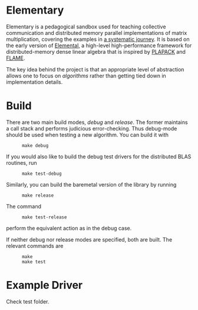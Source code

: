 # Elementary

Elementary is a pedagogical sandbox used for teaching collective communication and distributed memory parallel implementations of matrix multiplication, covering the examples in [a systematic journey](http://epubs.siam.org/doi/abs/10.1137/140993478). It is based on the early version of [Elemental](http://libelemental.org), a high-level high-performance framework for distributed-memory dense linear algebra that is inspired by [PLAPACK](http://www.cs.utexas.edu/users/plapack/new/using.html) and [FLAME](https://www.cs.utexas.edu/~flame/web/libFLAME.html).

The key idea behind the project is that an appropriate level of abstraction 
allows one to focus on *algorithms* rather than getting tied down in 
implementation details.

# Build

There are two main build modes, *debug* and *release*. The former maintains a call stack and performs judicious error-checking. Thus debug-mode should be used when testing a new algorithm. You can build it with
```
      make debug
```

If you would also like to build the debug test drivers for the distributed 
BLAS routines, run
```
      make test-debug
```

Similarly, you can build the baremetal version of the library by running 
```
      make release
```
The command
```
      make test-release
```
perform the equivalent action as in the debug case.

If neither debug nor release modes are specified, both are built. The relevant
commands are
```
      make
      make test
```

# Example Driver

Check test folder.

